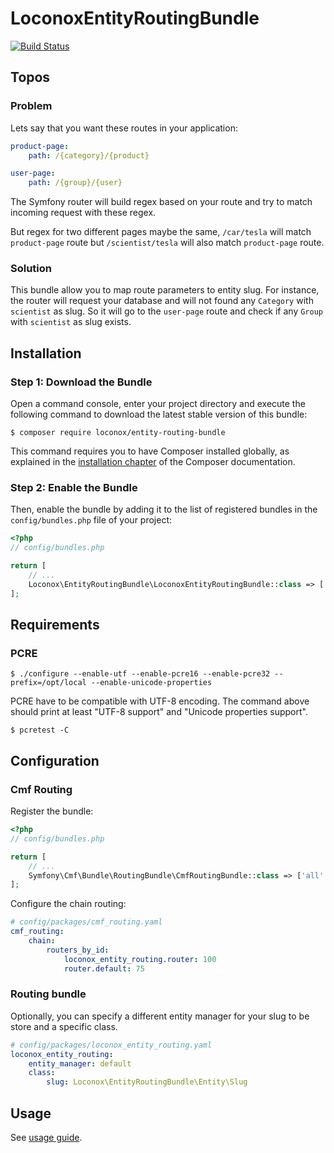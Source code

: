 LoconoxEntityRoutingBundle
==========================

[![Build Status](https://travis-ci.org/loconox/EntityRoutingBundle.svg?branch=master)](https://travis-ci.org/loconox/EntityRoutingBundle)

Topos
-----

### Problem


Lets say that you want these routes in your application:
```yaml
product-page:
    path: /{category}/{product}

user-page:
    path: /{group}/{user}
```

The Symfony router will build regex based on your route and try to match incoming request with these regex.

But regex for two different pages maybe the same, `/car/tesla` will match `product-page` route but `/scientist/tesla` will also match `product-page` route.

### Solution


This bundle allow you to map route parameters to entity slug. For instance, the router will request your database and will not found any `Category` with `scientist` as slug. So it will go to the `user-page` route and check if any `Group` with `scientist` as slug exists.


Installation
------------

### Step 1: Download the Bundle


Open a command console, enter your project directory and execute the
following command to download the latest stable version of this bundle:

```console
$ composer require loconox/entity-routing-bundle
```

This command requires you to have Composer installed globally, as explained
in the [installation chapter](https://getcomposer.org/doc/00-intro.md)
of the Composer documentation.

### Step 2: Enable the Bundle

Then, enable the bundle by adding it to the list of registered bundles
in the `config/bundles.php` file of your project:

```php
<?php
// config/bundles.php

return [
    // ...
    Loconox\EntityRoutingBundle\LoconoxEntityRoutingBundle::class => ['all' => true],
];
```

Requirements
------------

### PCRE

    $ ./configure --enable-utf --enable-pcre16 --enable-pcre32 --prefix=/opt/local --enable-unicode-properties

PCRE have to be compatible with UTF-8 encoding.
The command above should print at least "UTF-8 support" and "Unicode properties support".

    $ pcretest -C

Configuration
-------------

### Cmf Routing

Register the bundle:

```php
<?php
// config/bundles.php

return [
    // ...
    Symfony\Cmf\Bundle\RoutingBundle\CmfRoutingBundle::class => ['all' => true],
];
```

Configure the chain routing:

```yaml
# config/packages/cmf_routing.yaml
cmf_routing:
    chain:
        routers_by_id:
            loconox_entity_routing.router: 100
            router.default: 75
```

### Routing bundle

Optionally, you can specify a different entity manager for your slug to be store and a specific class.

```yaml
# config/packages/loconox_entity_routing.yaml
loconox_entity_routing:
    entity_manager: default
    class:
        slug: Loconox\EntityRoutingBundle\Entity\Slug
```

Usage
-----

See [usage guide](Resources/doc/Usage.md).
